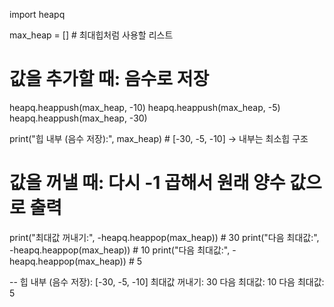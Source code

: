 import heapq

max_heap = []  # 최대힙처럼 사용할 리스트

# 값을 추가할 때: 음수로 저장
heapq.heappush(max_heap, -10)
heapq.heappush(max_heap, -5)
heapq.heappush(max_heap, -30)

print("힙 내부 (음수 저장):", max_heap)  # [-30, -5, -10] → 내부는 최소힙 구조

# 값을 꺼낼 때: 다시 -1 곱해서 원래 양수 값으로 출력
print("최대값 꺼내기:", -heapq.heappop(max_heap))  # 30
print("다음 최대값:", -heapq.heappop(max_heap))   # 10
print("다음 최대값:", -heapq.heappop(max_heap))   # 5

-- 
힙 내부 (음수 저장): [-30, -5, -10]
최대값 꺼내기: 30
다음 최대값: 10
다음 최대값: 5

